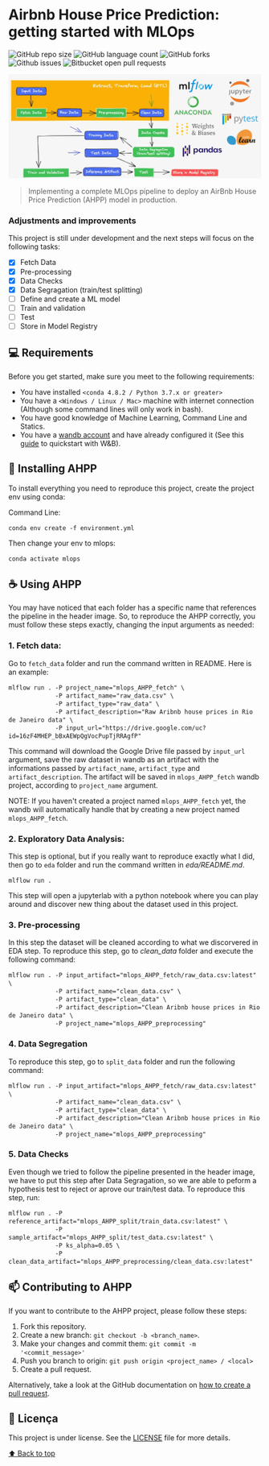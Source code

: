 # Airbnb House Price Prediction: getting started with MLOps

![GitHub repo size](https://img.shields.io/github/repo-size/Lucastmarques/mlops_AHPP?style=for-the-badge)
![GitHub language count](https://img.shields.io/github/languages/count/Lucastmarques/mlops_AHPP?style=for-the-badge)
![GitHub forks](https://img.shields.io/github/forks/Lucastmarques/mlops_AHPP?style=for-the-badge)
![Github issues](https://img.shields.io/github/issues/Lucastmarques/mlops_AHPP?style=for-the-badge)
![Bitbucket open pull requests](https://img.shields.io/github/issues-pr-raw/Lucastmarques/mlops_AHPP?style=for-the-badge)

<img src="images/header.png" alt="mlops pipeline">

> Implementing a complete MLOps pipeline to deploy an AirBnb House Price Prediction (AHPP) model in production.

### Adjustments and improvements

This project is still under development and the next steps will focus on the following tasks:

- [x] Fetch Data
- [x] Pre-processing
- [x] Data Checks
- [x] Data Segragation (train/test splitting)
- [ ] Define and create a ML model
- [ ] Train and validation
- [ ] Test
- [ ] Store in Model Registry

## 💻 Requirements

Before you get started, make sure you meet to the following requirements:

* You have installed `<conda 4.8.2 / Python 3.7.x or greater>`
* You have a `<Windows / Linux / Mac>` machine with internet connection (Although some command lines will only work in bash).
* You have good knowledge of Machine Learning, Command Line and Statics.
* You have a [wandb account](https://wandb.ai/site) and have already configured it (See this [guide](https://docs.wandb.ai/quickstart) to quickstart with W&B).

## 🚀 Installing AHPP

To install everything you need to reproduce this project, create the project env using conda:

Command Line:
```
conda env create -f environment.yml
```

Then change your env to mlops:
```
conda activate mlops
```

## ☕ Using AHPP

You may have noticed that each folder has a specific name that references the pipeline in the header image. So, to reproduce the AHPP correctly, you must follow these steps exactly, changing the input arguments as needed: 

### 1. Fetch data:

Go to `fetch_data` folder and run the command written in README. Here is an example:

```
mlflow run . -P project_name="mlops_AHPP_fetch" \
             -P artifact_name="raw_data.csv" \
             -P artifact_type="raw_data" \
             -P artifact_description="Raw Aribnb house prices in Rio de Janeiro data" \
             -P input_url="https://drive.google.com/uc?id=16zF4MHEP_bBxAEWpQgVocPupTjRRAgfP"
```

This command will download the Google Drive file passed by `input_url` argument, save the raw dataset in wandb as an artifact with the informations passed by `artifact_name`, `artifact_type` and `artifact_description`. The artifact will be saved in `mlops_AHPP_fetch` wandb project, according to `project_name` argument.

NOTE: If you haven't created a project named `mlops_AHPP_fetch` yet, the wandb will automatically handle that by creating a new project named `mlops_AHPP_fetch`.

### 2. Exploratory Data Analysis:

This step is optional, but if you really want to reproduce exactly what I did, then go to `eda` folder and run the command written in *eda/README.md*.

```
mlflow run .
```

This step will open a jupyterlab with a python notebook where you can play around and discover new thing about the dataset used in this project. 

### 3. Pre-processing

In this step the dataset will be cleaned according to what we discorvered in EDA step. To reproduce this step, go to *clean_data* folder and execute the following command:

```
mlflow run . -P input_artifact="mlops_AHPP_fetch/raw_data.csv:latest" \
             -P artifact_name="clean_data.csv" \
             -P artifact_type="clean_data" \
             -P artifact_description="Clean Aribnb house prices in Rio de Janeiro data" \
             -P project_name="mlops_AHPP_preprocessing"
```

### 4. Data Segregation

To reproduce this step, go to `split_data` folder and run the following command:

```
mlflow run . -P input_artifact="mlops_AHPP_fetch/raw_data.csv:latest" \
             -P artifact_name="clean_data.csv" \
             -P artifact_type="clean_data" \
             -P artifact_description="Clean Aribnb house prices in Rio de Janeiro data" \
             -P project_name="mlops_AHPP_preprocessing"
```

### 5. Data Checks
Even though we tried to follow the pipeline presented in the header image, we have to put this step after Data Segragation, so we are able to peform a hypothesis test to reject or aprove our train/test data. To reproduce this step, run:

```
mlflow run . -P reference_artifact="mlops_AHPP_split/train_data.csv:latest" \
             -P sample_artifact="mlops_AHPP_split/test_data.csv:latest" \
             -P ks_alpha=0.05 \
             -P clean_data_artifact="mlops_AHPP_preprocessing/clean_data.csv:latest"
```


## 📫 Contributing to AHPP
If you want to contribute to the AHPP project, please follow these steps:

1. Fork this repository.
2. Create a new branch: `git checkout -b <branch_name>`.
3. Make your changes and commit them: `git commit -m '<commit_message>'`
4. Push you branch to origin: `git push origin <project_name> / <local>`
5. Create a pull request.

Alternatively, take a look at the GitHub documentation on [how to create a pull request](https://help.github.com/en/github/collaborating-with-issues-and-pull-requests/creating-a-pull-request).

## 📝 Licença

This project is under license. See the [LICENSE](LICENSE.md) file for more details.

[⬆ Back to top](#mlops_AHPP)<us>
